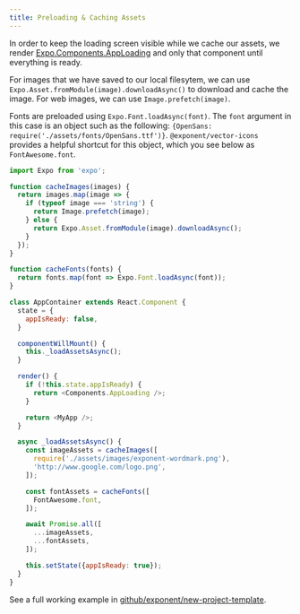 ```yaml
---
title: Preloading & Caching Assets
---
```


In order to keep the loading screen visible while we cache our assets, we render [Expo.Components.AppLoading](../sdk/app-loading.html#app-loading) and only that component until everything is ready.

For images that we have saved to our local filesytem, we can use `Expo.Asset.fromModule(image).downloadAsync()` to download and cache the image. For web images, we can use `Image.prefetch(image)`.

Fonts are preloaded using `Expo.Font.loadAsync(font)`. The `font` argument in this case is an object such as the following: `{OpenSans: require('./assets/fonts/OpenSans.ttf')}`. `@exponent/vector-icons` provides a helpful shortcut for this object, which you see below as `FontAwesome.font`.

```javascript
import Expo from 'expo';

function cacheImages(images) {
  return images.map(image => {
    if (typeof image === 'string') {
      return Image.prefetch(image);
    } else {
      return Expo.Asset.fromModule(image).downloadAsync();
    }
  });
}

function cacheFonts(fonts) {
  return fonts.map(font => Expo.Font.loadAsync(font));
}

class AppContainer extends React.Component {
  state = {
    appIsReady: false,
  }

  componentWillMount() {
    this._loadAssetsAsync();
  }

  render() {
    if (!this.state.appIsReady) {
      return <Components.AppLoading />;
    }

    return <MyApp />;
  }

  async _loadAssetsAsync() {
    const imageAssets = cacheImages([
      require('./assets/images/exponent-wordmark.png'),
      'http://www.google.com/logo.png',
    ]);

    const fontAssets = cacheFonts([
      FontAwesome.font,
    ]);

    await Promise.all([
      ...imageAssets,
      ...fontAssets,
    ]);

    this.setState({appIsReady: true});
  }
}
```

See a full working example in [github/exponent/new-project-template](https://github.com/exponent/new-project-template/blob/9c5f99efa9afcbefdadefe752ea350cc378c0f0d/main.js).
